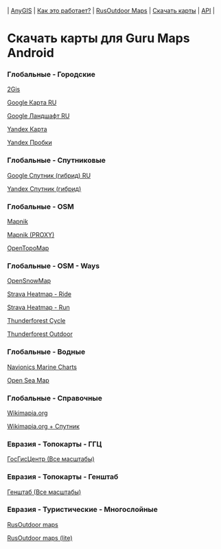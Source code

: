 | [AnyGIS][01] | [Как это работает?][02] | [RusOutdoor Maps][03] | [Скачать карты][04] | [API][05] |


[01]: https://nnngrach.github.io/AnyGIS_maps/index
[02]: https://nnngrach.github.io/AnyGIS_maps/Web/Html/Description_ru
[03]: https://nnngrach.github.io/AnyGIS_maps/Web/Html/RusOutdoor_ru
[04]: https://nnngrach.github.io/AnyGIS_maps/Web/Html/DownloadPage_ru
[05]: https://nnngrach.github.io/AnyGIS_maps/Web/Html/Api_ru
# Скачать карты для Guru Maps Android


### Глобальные - Городские
[2Gis](https://anygis.herokuapp.com/download/galileo_ru/Global-City-2gis.ms "Скачать эту карту")

[Google Карта RU](https://anygis.herokuapp.com/download/galileo_ru/Global-City-Google_map_ru.ms "Скачать эту карту")

[Google Ландшафт RU](https://anygis.herokuapp.com/download/galileo_ru/Global-City-Google_terrain_ru.ms "Скачать эту карту")

[Yandex Карта](https://anygis.herokuapp.com/download/galileo_ru/Global-City-Yandex_map.ms "Скачать эту карту")

[Yandex Пробки](https://anygis.herokuapp.com/download/galileo_ru/Global-City-Yandex_traffic.ms "Скачать эту карту")



### Глобальные - Спутниковые
[Google Спутник (гибрид) RU](https://anygis.herokuapp.com/download/galileo_ru/Global-Satellites-Google_with_labels_ru.ms "Скачать эту карту")

[Yandex Спутник (гибрид)](https://anygis.herokuapp.com/download/galileo_ru/Global-Satellites-Yandex_with_labels.ms "Скачать эту карту")



### Глобальные - OSM
[Mapnik](https://anygis.herokuapp.com/download/galileo_ru/Global-OSM-Mapnik.ms "Скачать эту карту")

[Mapnik (PROXY)](https://anygis.herokuapp.com/download/galileo_ru/Global-OSM-Mapnik_Proxy.ms "Скачать эту карту")

[OpenTopoMap](https://anygis.herokuapp.com/download/galileo_ru/Global-OSM-OpenTopoMap.ms "Скачать эту карту")



### Глобальные - OSM - Ways
[OpenSnowMap](https://anygis.herokuapp.com/download/galileo_ru/Global-OSM-Ways-OpenSnowMap.ms "Скачать эту карту")

[Strava Heatmap - Ride](https://anygis.herokuapp.com/download/galileo_ru/Global-OSM-Ways-Strava_Ride.ms "Скачать эту карту")

[Strava Heatmap - Run](https://anygis.herokuapp.com/download/galileo_ru/Global-OSM-Ways-Strava_Run.ms "Скачать эту карту")

[Thunderforest Cycle](https://anygis.herokuapp.com/download/galileo_ru/Global-OSM-Ways-Thunderforest_Cycle.ms "Скачать эту карту")

[Thunderforest Outdoor](https://anygis.herokuapp.com/download/galileo_ru/Global-OSM-Ways-Thunderforest_Outdoor.ms "Скачать эту карту")



### Глобальные - Водные
[Navionics Marine Charts](https://anygis.herokuapp.com/download/galileo_ru/Global-Water-Navionics_Marine_Charts.ms "Скачать эту карту")

[Open Sea Map](https://anygis.herokuapp.com/download/galileo_ru/Global-Water-OpenSeaMap.ms "Скачать эту карту")



### Глобальные - Справочные
[Wikimapia.org](https://anygis.herokuapp.com/download/galileo_ru/Global-Info-Wikimapia.ms "Скачать эту карту")

[Wikimapia.org + Спутник](https://anygis.herokuapp.com/download/galileo_ru/Global-Info-Wikimapia_satellite.ms "Скачать эту карту")



### Евразия - Топокарты - ГГЦ
[ГосГисЦентр (Все масштабы)](https://anygis.herokuapp.com/download/galileo_ru/Eurasia-Topo-GGC-All.ms "Скачать эту карту")



### Евразия - Топокарты - Генштаб
[Генштаб (Все масштабы)](https://anygis.herokuapp.com/download/galileo_ru/Eurasia-Topo-Genshtab-All.ms "Скачать эту карту")



### Евразия - Туристические - Многослойные
[RusOutdoor maps](https://anygis.herokuapp.com/download/galileo_ru/Eurasia-Hiking-Multylayer-RusOutdoorMaps.ms "Скачать эту карту")

[RusOutdoor maps (lite)](https://anygis.herokuapp.com/download/galileo_ru/Eurasia-Hiking-Multylayer-RusOutdoorMaps_lite.ms "Скачать эту карту")

